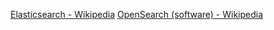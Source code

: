 [](https://www.elastic.co/)

[Elasticsearch - Wikipedia](https://en.wikipedia.org/wiki/Elasticsearch)
[OpenSearch (software) - Wikipedia](https://en.wikipedia.org/wiki/OpenSearch_(software))
